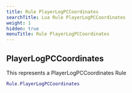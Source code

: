 ```yaml
---
title: Rule PlayerLogPCCoordinates
searchTitle: Lua Rule PlayerLogPCCoordinates
weight: 1
hidden: true
menuTitle: Rule PlayerLogPCCoordinates
---
```

## PlayerLogPCCoordinates

This represents a PlayerLogPCCoordinates Rule
```lua
Rule.PlayerLogPCCoordinates
```